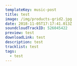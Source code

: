 ```yaml
---
templateKey: music-post
title: test
image: /img/products-grid2.jpg
date: 2018-11-05T17:17:41.013Z
soundcloudTrackID: 526045422
preview: test
downloadLink: test
description: test
tracklist: test
tags:
  - test
---
```

